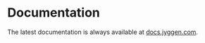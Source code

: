 Documentation
====

The latest documentation is always available at [docs.jyggen.com](http://docs.jyggen.com/).
